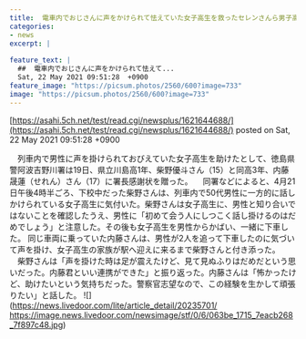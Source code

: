 ```yaml
---
title:  電車内でおじさんに声をかけられて怯えていた女子高生を救ったセレンさんら男子高校生2人に感謝状 警察官志望  
categories:
- news
excerpt: |
  
feature_text: |
  ##  電車内でおじさんに声をかけられて怯えて...
  Sat, 22 May 2021 09:51:28  +0900
feature_image: "https://picsum.photos/2560/600?image=733"
image: "https://picsum.photos/2560/600?image=733"
---
```


[https://asahi.5ch.net/test/read.cgi/newsplus/1621644688/](https://asahi.5ch.net/test/read.cgi/newsplus/1621644688/)
posted on Sat, 22 May 2021 09:51:28  +0900

<!--more-->

　列車内で男性に声を掛けられておびえていた女子高生を助けたとして、徳島県警阿波吉野川署は19日、県立川島高1年、柴野優斗さん（15）と同高3年、内藤晟蓮（せれん）さん（17）に署長感謝状を贈った。 　同署などによると、4月21日午後4時半ごろ、下校中だった柴野さんは、列車内で50代男性に一方的に話しかけられている女子高生に気付いた。柴野さんは女子高生に、男性と知り合いではないことを確認したうえ、男性に「初めて会う人にしつこく話し掛けるのはだめでしょう」と注意した。その後も女子高生を男性からかばい、一緒に下車した。 同じ車両に乗っていた内藤さんは、男性が2人を追って下車したのに気づいて声を掛け、女子高生の家族が駅へ迎えに来るまで柴野さんと付き添った。 　柴野さんは「声を掛けた時は足が震えたけど、見て見ぬふりはだめだという思いだった。内藤君といい連携ができた」と振り返った。内藤さんは「怖かったけど、助けたいという気持ちだった。警察官志望なので、この経験を生かして頑張りたい」と話した。 ![](https://news.livedoor.com/lite/article_detail/20235701/ https://image.news.livedoor.com/newsimage/stf/0/6/063be_1715_7eacb268_7f897c48.jpg)
